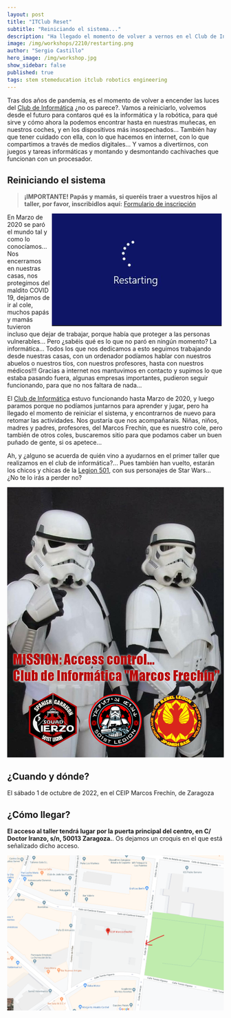 ```yaml
---
layout: post
title: "ITClub Reset"
subtitle: "Reiniciando el sistema..."
description: "Ha llegado el momento de volver a vernos en el Club de Informática del Marcos Frechín."
image: /img/workshops/2210/restarting.png
author: "Sergio Castillo"
hero_image: /img/workshop.jpg
show_sidebar: false
published: true
tags: stem stemeducation itclub robotics engineering
---
```


Tras dos años de pandemia, es el momento de volver a encender las luces del [Club de Informática](/) ¿no os parece?. Vamos a reiniciarlo, volvemos desde el futuro para contaros qué es la informática y la robótica, para qué sirve y cómo ahora la podemos encontrar hasta en nuestras muñecas, en nuestros coches, y en los dispositivos más insospechados... También hay que tener cuidado con ella, con lo que hacemos en internet, con lo que compartimos a través de medios digitales... Y vamos a divertirnos, con juegos y tareas informáticas y montando y desmontando cachivaches que funcionan con un procesador.

## Reiniciando el sistema

> **¡IMPORTANTE! Papás y mamás, si queréis traer a vuestros hijos al taller, por favor, inscribidlos aquí:** <a href="https://forms.gle/vaNAyv4WhLwdfvfH8" target="_blank">Formulario de inscripción</a>

<img class="photo" src="/img/workshops/2210/restarting.jpg" alt="Reiniciando el sistema" style="float: right; margin-left: 5px; margin-right: 5px" />

En Marzo de 2020 se paró el mundo tal y como lo conocíamos... Nos encerramos en nuestras casas, nos protegimos del maldito COVID 19, dejamos de ir al cole, muchos papás y mamás tuvieron incluso que dejar de trabajar, porque había que proteger a las personas vulnerables... Pero ¿sabéis qué es lo que no paró en ningún momento? La informática... Todos los que nos dedicamos a esto seguimos trabajando desde nuestras casas, con un ordenador podíamos hablar con nuestros abuelos o nuestros tíos, con nuestros profesores, hasta con nuestros médicos!!! Gracias a internet nos mantuvimos en contacto y supimos lo que estaba pasando fuera, algunas empresas importantes,  pudieron seguir funcionando, para que no nos faltara de nada... 

El [Club de Informática](/) estuvo funcionando hasta Marzo de 2020, y luego paramos porque no podíamos juntarnos para aprender y jugar, pero ha llegado el momento de reiniciar el sistema, y encontrarnos de nuevo para retomar las actividades. Nos gustaría que nos acompañarais. Niñas, niños, madres y padres, profesores, del Marcos Frechín, que es nuestro cole, pero también de otros coles, buscaremos sitio para que podamos caber un buen puñado de gente, si os apetece...

Ah, y ¿alguno se acuerda de quién vino a ayudarnos en el primer taller que realizamos en el club de informática?... Pues también han vuelto, estarán los chicos y chicas de la [Legion 501](https://www.legion501.com/), con sus personajes de Star Wars... ¿No te lo irás a perder no?

![Legion 501](/img/accessControl.jpg)

## ¿Cuando y dónde?

El sábado 1 de octubre de 2022, en el CEIP Marcos Frechín, de Zaragoza

## ¿Cómo llegar?

**El acceso al taller tendrá lugar por la puerta principal del centro, en C/ Doctor Iranzo, s/n, 50013 Zaragoza.**. Os dejamos un croquis en el que está señalizado dicho acceso.

![Mapa acceso Marcos Frechín](/img/mapa_acceso.png)

